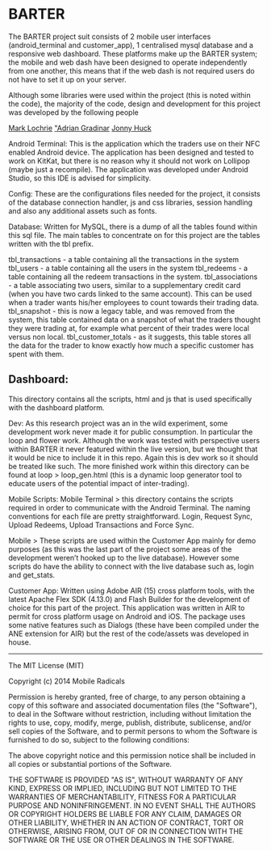 BARTER
======

The BARTER project suit consists of 2 mobile user interfaces (android_terminal and customer_app), 1 centralised mysql database and a responsive web dashboard. These platforms make up the BARTER system; the mobile and web dash have been designed to operate independently from one another, this means that if the web dash is not required users do not have to set it up on your server.

Although some libraries were used within the project (this is noted within the code), the majority of the code, design and development for this project was developed by the following people 

<a href="http://www.marklochrie.com" target="_blank">Mark Lochrie</a>
<a href="http://www.research.lancs.ac.uk/portal/en/people/adrian-gradinar(f0dd140d-16ae-4ec5-8250-c4341893c5c2).html" target="_blank">"Adrian Gradinar</a>
<a href="http://www.research.lancs.ac.uk/portal/en/people/jonny-huck(14f8d28d-33f1-403c-a5a7-086c2de609c0).html" target="_blank">Jonny Huck </a>

Android Terminal:
This is the application which the traders use on their NFC enabled Android device. The application has been designed and tested to work on KitKat, but there is no reason why it should not work on Lollipop (maybe just a recompile). The application was developed under Android Studio, so this IDE is advised for simplicity.

Config:
These are the configurations files needed for the project, it consists of the database connection handler, js and css libraries, session handling and also any additional assets such as fonts. 

Database:
Written for MySQL, there is a dump of all the tables found within this sql file. The main tables to concentrate on for this project are the tables written with the tbl prefix. 

tbl_transactions - a table containing all the transactions in the system
tbl_users - a table containing all the users in the system
tbl_redeems - a table containing all the redeem transactions in the system.
tbl_associations - a table associating two users, similar to a supplementary credit card (when you have two cards linked to the same account). This can be used when a trader wants his/her employees to count towards their trading data.
tbl_snapshot - this is now a legacy table, and was removed from the system, this table contained data on a snapshot of what the traders thought they were trading at, for example what percent of their trades were local versus non local. 
tbl_customer_totals - as it suggests, this table stores all the data for the trader to know exactly how much a specific customer has spent with them.

<h2>Dashboard:</h2>
This directory contains all the scripts, html and js that is used specifically with the dashboard platform. 

Dev:
As this research project was an in the wild experiment, some development work never made it for public consumption. In particular the loop and flower work. Although the work was tested with perspective users within BARTER it never featured within the live version, but we thought that it would be nice to include it in this repo. Again this is dev work so it should be treated like such. The more finished work within this directory can be found at loop > loop_gen.html (this is a dynamic loop generator tool to educate users of the potential impact of inter-trading). 

Mobile Scripts:
Mobile Terminal > this directory contains the scripts required in order to communicate with the Android Terminal. The naming conventions for each file are pretty straightforward. Login, Request Sync, Upload Redeems, Upload Transactions and Force Sync.

Mobile > These scripts are used within the Customer App mainly for demo purposes (as this was the last part of the project some areas of the development weren’t hooked up to the live database). However some scripts do have the ability to connect with the live database such as, login and get_stats.

Customer App:
Written using Adobe AIR (15) cross platform tools, with the latest Apache Flex SDK (4.13.0) and Flash Builder for the development of choice for this part of the project. This application was written in AIR to permit for cross platform usage on Android and iOS. The package uses some native features such as Dialogs (these have been compiled under the ANE extension for AIR) but the rest of the code/assets was developed in house.  
	 
***

The MIT License (MIT)

Copyright (c) 2014 Mobile Radicals

Permission is hereby granted, free of charge, to any person obtaining a copy
of this software and associated documentation files (the "Software"), to deal
in the Software without restriction, including without limitation the rights
to use, copy, modify, merge, publish, distribute, sublicense, and/or sell
copies of the Software, and to permit persons to whom the Software is
furnished to do so, subject to the following conditions:

The above copyright notice and this permission notice shall be included in
all copies or substantial portions of the Software.

THE SOFTWARE IS PROVIDED "AS IS", WITHOUT WARRANTY OF ANY KIND, EXPRESS OR
IMPLIED, INCLUDING BUT NOT LIMITED TO THE WARRANTIES OF MERCHANTABILITY,
FITNESS FOR A PARTICULAR PURPOSE AND NONINFRINGEMENT. IN NO EVENT SHALL THE
AUTHORS OR COPYRIGHT HOLDERS BE LIABLE FOR ANY CLAIM, DAMAGES OR OTHER
LIABILITY, WHETHER IN AN ACTION OF CONTRACT, TORT OR OTHERWISE, ARISING FROM,
OUT OF OR IN CONNECTION WITH THE SOFTWARE OR THE USE OR OTHER DEALINGS IN
THE SOFTWARE.